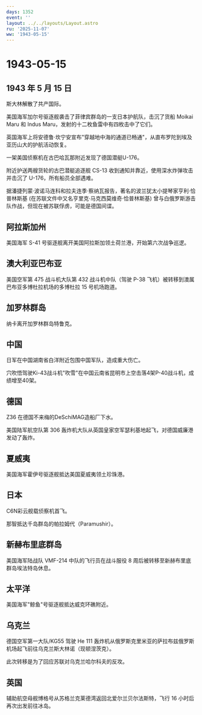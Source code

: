 ```yaml
---
days: 1352
event: ''
layout: ../../layouts/Layout.astro
ru: '2025-11-07'
ww: '1943-05-15'
---
```


# 1943-05-15

## 1943 年 5 月 15 日

斯大林解散了共产国际。

美国海军加尔号驱逐舰袭击了菲律宾群岛的一支日本护航队，击沉了货船 Moikai
Maru 和 Indus Maru，发射的十二枚鱼雷中有四枚击中了它们。

英国海军上将安德鲁·坎宁安宣布"穿越地中海的通道已畅通"，从直布罗陀到埃及亚历山大的护航活动恢复。

一架美国侦察机在古巴哈瓦那附近发现了德国潜艇U-176。

附近护送两艘货轮的古巴潜艇追逐舰 CS-13
收到通知并靠近，使用深水炸弹攻击并击沉了 U-176，所有船员全部遇难。

据潘捷列蒙·波诺马连科和拉夫连季·察纳瓦报告，著名的波兰犹太小提琴家亨利·恰普林斯基
(在苏联文件中又名亨里克·马克西莫维奇·恰普林斯基)
曾与白俄罗斯游击队作战，但现在被苏联俘虏，可能是德国间谍。

## 阿拉斯加州

美国海军 S-41 号驱逐舰离开美国阿拉斯加领土荷兰港，开始第六次战争巡逻。

## 澳大利亚巴布亚

美国空军第 475 战斗机大队第 432 战斗机中队（驾驶 P-38
飞机）被转移到澳属巴布亚多博杜拉机场的多博杜拉 15 号机场跑道。

## 加罗林群岛

纳卡离开加罗林群岛特鲁克。

## 中国

日军在中国湖南省白洋附近包围中国军队，造成重大伤亡。

穴吹悟驾驶Ki-43战斗机"吹雪"在中国云南省昆明市上空击落4架P-40战斗机，成绩增至40架。

## 德国

Z36 在德国不来梅的DeSchiMAG造船厂下水。

美国陆军航空队第 306
轰炸机大队从英国皇家空军瑟利基地起飞，对德国威廉港发动了轰炸。

## 夏威夷

美国海军霍伊号驱逐舰抵达美国夏威夷领土珍珠港。

## 日本

C6N彩云舰载侦察机首飞。

那智抵达千岛群岛的帕拉姆代（Paramushir）。

## 新赫布里底群岛

美国海军陆战队 VMF-214 中队的飞行员在战斗服役 8
周后被转移至新赫布里底群岛埃法特岛休息。

## 太平洋

美国海军"鲸鱼"号驱逐舰抵达威克环礁附近。

## 乌克兰

德国空军第一大队/KG55 驾驶 He 111
轰炸机从俄罗斯克里米亚的萨拉布兹俄罗斯机场起飞前往乌克兰斯大林诺（现顿涅茨克）。

此次转移是为了回应苏联对乌克兰哈尔科夫的反攻。

## 英国

辅助航空母舰博格号从苏格兰克莱德湾返回北爱尔兰贝尔法斯特，飞行 16
小时后再次出发前往冰岛。